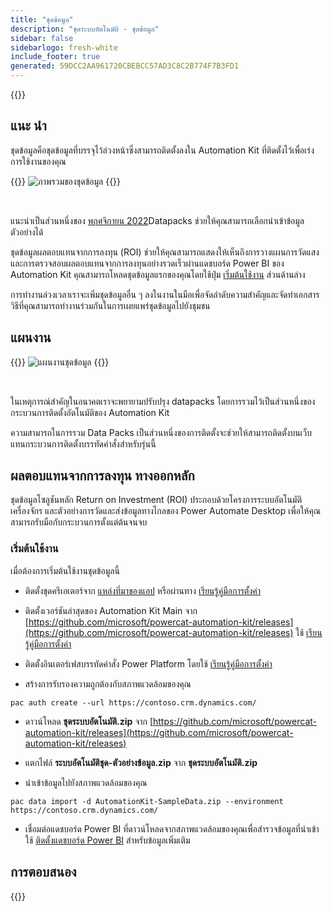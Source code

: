 ```yaml
---
title: "ชุดข้อมูล"
description: "ชุดระบบอัตโนมัติ - ชุดข้อมูล"
sidebar: false
sidebarlogo: fresh-white
include_footer: true
generated: 59DCC2AA961720CBEBCC57AD3C8C2B774F7B3FD1
---
```


{{<toc>}}

## แนะ นำ

ชุดข้อมูลคือชุดข้อมูลที่บรรจุไว้ล่วงหน้าซึ่งสามารถติดตั้งลงใน Automation Kit ที่ติดตั้งไว้เพื่อเร่งการใช้งานของคุณ

{{<border>}}
![ภาพรวมของชุดข้อมูล](https://powercat-automation-kit.azureedge.net/releases/november-2022/DataPacks.svg)
{{</border>}}

<br/>

แนะนําเป็นส่วนหนึ่งของ [พฤศจิกายน 2022](/th/releases/november-2022)Datapacks ช่วยให้คุณสามารถเลือกนําเข้าข้อมูลตัวอย่างได้

ชุดข้อมูลผลตอบแทนจากการลงทุน (ROI) ช่วยให้คุณสามารถแสดงให้เห็นถึงการวางแผนการวัดแสงและการตรวจสอบผลตอบแทนจากการลงทุนอย่างรวดเร็วผ่านแดชบอร์ด Power BI ของ Automation Kit คุณสามารถโหลดชุดข้อมูลแรกของคุณโดยใช้ปุ่ม [เริ่มต้นใช้งาน](/th#getting-started) ส่วนด้านล่าง

การทํางานล่วงเวลาเราจะเพิ่มชุดข้อมูลอื่น ๆ ลงในงานในมือเพื่อจัดลําดับความสําคัญและจัดทําเอกสารวิธีที่คุณสามารถทํางานร่วมกันในการเผยแพร่ชุดข้อมูลไปยังชุมชน

## แผนงาน

{{<border>}}
![แผนงานชุดข้อมูล](https://powercat-automation-kit.azureedge.net/releases/november-2022/DataPacks-WhatsNext.svg?v=1)
{{</border>}}

<br/>

ในเหตุการณ์สําคัญในอนาคตเราจะพยายามปรับปรุง datapacks โดยการรวมไว้เป็นส่วนหนึ่งของกระบวนการติดตั้งอัตโนมัติของ Automation Kit

ความสามารถในการรวม Data Packs เป็นส่วนหนึ่งของการติดตั้งจะช่วยให้สามารถติดตั้งบนเว็บแทนกระบวนการติดตั้งบรรทัดคําสั่งสําหรับรุ่นนี้

## ผลตอบแทนจากการลงทุน ทางออกหลัก

ชุดข้อมูลโซลูชันหลัก Return on Investment (ROI) ประกอบด้วยโครงการระบบอัตโนมัติ เครื่องจักร และตัวอย่างการวัดและส่งข้อมูลทางไกลของ Power Automate Desktop เพื่อให้คุณสามารถรับมือกับกระบวนการตั้งแต่ต้นจนจบ

### เริ่มต้นใช้งาน

เมื่อต้องการเริ่มต้นใช้งานชุดข้อมูลนี้

- ติดตั้งชุดครีเอเตอร์จาก [แหล่งที่มาของแอป](https://appsource.microsoft.com/product/dynamics-365/microsoftpowercatarch.creatorkit1) หรือผ่านทาง [เรียนรู้คู่มือการตั้งค่า](https://learn.microsoft.com/power-platform/guidance/creator-kit/setup)

- ติดตั้งเวอร์ชันล่าสุดของ Automation Kit Main จาก [https://github.com/microsoft/powercat-automation-kit/releases](https://github.com/microsoft/powercat-automation-kit/releases) ใช้ [เรียนรู้คู่มือการตั้งค่า](https://learn.microsoft.com/power-automate/guidance/automation-kit/setup/main)

- ติดตั้งอินเตอร์เฟสบรรทัดคําสั่ง Power Platform โดยใช้ [เรียนรู้คู่มือการตั้งค่า](https://learn.microsoft.com/power-platform/developer/cli/introduction)

- สร้างการรับรองความถูกต้องกับสภาพแวดล้อมของคุณ

```pwsh
pac auth create --url https://contoso.crm.dynamics.com/
```

- ดาวน์โหลด **ชุดระบบอัตโนมัติ.zip** จาก [https://github.com/microsoft/powercat-automation-kit/releases](https://github.com/microsoft/powercat-automation-kit/releases)

- แตกไฟล์ **ระบบอัตโนมัติชุด-ตัวอย่างข้อมูล.zip** จาก **ชุดระบบอัตโนมัติ.zip**

- นําเข้าข้อมูลไปยังสภาพแวดล้อมของคุณ

```pwsh
pac data import -d AutomationKit-SampleData.zip --environment https://contoso.crm.dynamics.com/ 
```

- เชื่อมต่อแดชบอร์ด Power BI ที่ดาวน์โหลดจากสภาพแวดล้อมของคุณเพื่อสํารวจข้อมูลที่นําเข้า ใช้ [ติดตั้งแดชบอร์ด Power BI](/th/get-started/install-powerbi-dashboard) สําหรับข้อมูลเพิ่มเติม

## การตอบสนอง

{{<questions name="/content/th/features/datapacks.json" completed="ขอขอบคุณที่ให้ข้อเสนอแนะ" showNavigationButtons="false" locale="th">}}
